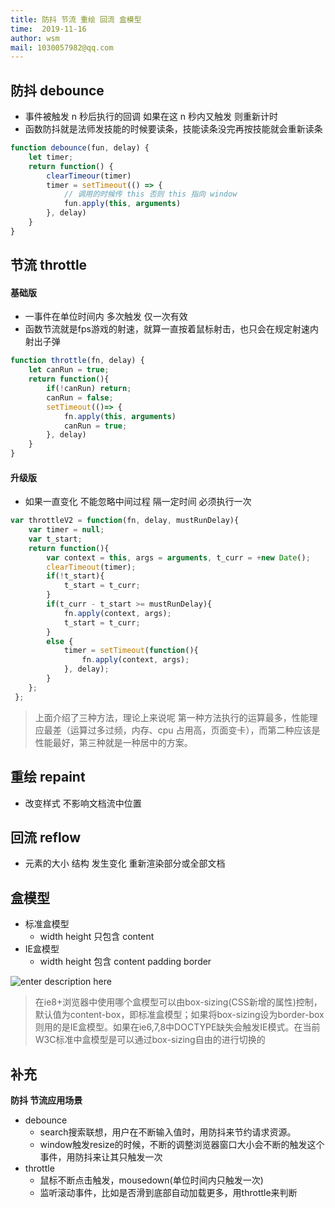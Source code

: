 ```yaml
---
title: 防抖 节流 重绘 回流 盒模型
time:  2019-11-16
author: wsm
mail: 1030057982@qq.com
---
```


## 防抖 debounce

* 事件被触发 n 秒后执行的回调 如果在这 n 秒内又触发 则重新计时
* 函数防抖就是法师发技能的时候要读条，技能读条没完再按技能就会重新读条
```js
function debounce(fun, delay) {
	let timer;
	return function() {
		clearTimeour(timer)
		timer = setTimeout(() => {
			// 调用的时候传 this 否则 this 指向 window
			fun.apply(this, arguments)
		}, delay)
	}
}
```


## 节流 throttle

#### 基础版
* 一事件在单位时间内 多次触发 仅一次有效
* 函数节流就是fps游戏的射速，就算一直按着鼠标射击，也只会在规定射速内射出子弹
```js
function throttle(fn, delay) {
	let canRun = true;
	return function(){
		if(!canRun) return;
		canRun = false;
		setTimeout(()=> {
			fn.apply(this, arguments)
			canRun = true;
		}, delay)
	}
}
```

#### 升级版
* 如果一直变化 不能忽略中间过程 隔一定时间 必须执行一次
```js
var throttleV2 = function(fn, delay, mustRunDelay){
 	var timer = null;
 	var t_start;
 	return function(){
 		var context = this, args = arguments, t_curr = +new Date();
 		clearTimeout(timer);
 		if(!t_start){
 			t_start = t_curr;
 		}
 		if(t_curr - t_start >= mustRunDelay){
 			fn.apply(context, args);
 			t_start = t_curr;
 		}
 		else {
 			timer = setTimeout(function(){
 				fn.apply(context, args);
 			}, delay);
 		}
 	};
 };
```

> 上面介绍了三种方法，理论上来说呢
> 第一种方法执行的运算最多，性能理应最差（运算过多过频，内存、cpu 占用高，页面变卡），而第二种应该是性能最好，第三种就是一种居中的方案。


## 重绘 repaint

* 改变样式 不影响文档流中位置



## 回流 reflow

* 元素的大小 结构 发生变化 重新渲染部分或全部文档

## 盒模型

* 标准盒模型
	* width height 只包含 content 
* IE盒模型
	* width height 包含 content padding border

![enter description here](https://img.wsmpage.cn/learning/2019-11-17/1573950069624.png)

> 在ie8+浏览器中使用哪个盒模型可以由box-sizing(CSS新增的属性)控制，默认值为content-box，即标准盒模型；如果将box-sizing设为border-box则用的是IE盒模型。如果在ie6,7,8中DOCTYPE缺失会触发IE模式。在当前W3C标准中盒模型是可以通过box-sizing自由的进行切换的


## 补充

**防抖 节流应用场景**
* debounce
	* search搜索联想，用户在不断输入值时，用防抖来节约请求资源。
	* window触发resize的时候，不断的调整浏览器窗口大小会不断的触发这个事件，用防抖来让其只触发一次
* throttle
	* 鼠标不断点击触发，mousedown(单位时间内只触发一次)
	* 监听滚动事件，比如是否滑到底部自动加载更多，用throttle来判断

